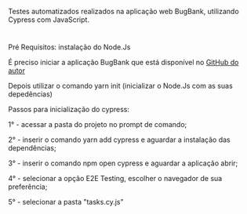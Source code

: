 Testes automatizados realizados na aplicação web BugBank, utilizando Cypress com JavaScript.
#
Pré Requisitos: instalação do Node.Js

É preciso iniciar a aplicação BugBank que está disponível no [GitHub do autor](https://github.com/jhonatasmatos/bugbank)

Depois utilizar o comando yarn init (inicializar o Node.Js com as suas depedências)

Passos para inicialização do cypress:

1° - acessar a pasta do projeto no prompt de comando;

2° - inserir o comando yarn add cypress e aguardar a instalação das dependências;

3° - inserir o comando npm open cypress e aguardar a aplicação abrir;

4° - selecionar a opção E2E Testing, escolher o navegador de sua preferência;

5° - selecionar a pasta "tasks.cy.js"
